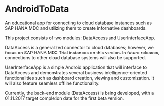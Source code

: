 # AndroidToData
An educational app for connecting to cloud database instances such as SAP HANA MDC and utilizing them to create informative dashboards.

This project consists of two modules: DataAccess and UserInterfaceApp. 

DataAccess is a generalized connector to cloud databases; however, we focus on SAP HANA MDC Trial instances on this version. In future releases, connections to other cloud database systems will also be supported. 

UserInterfaceApp is a simple Android application that will interface to DataAccess and demonstrates several business intelligence-oriented functionalities such as dashboard creation, viewing and customization. It will also feature seamless offline functionality.

Currently, the back-end module (DataAccess) is being developed, with a 01.11.2017 target completion date for the first beta version.


